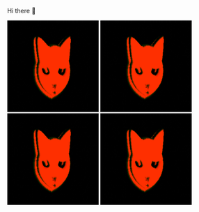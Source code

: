 Hi there 👋

<p float="left">
<!--startimg--><img src=https://raw.githubusercontent.com/Sceleratis/Sceleratis/main/.github/images/d-10.gif height=210; width=210; align=left; alt=Woops. Guess the image failed... /><!--endimg-->
<!--startimg--><img src=https://raw.githubusercontent.com/Sceleratis/Sceleratis/main/.github/images/d-10.gif height=210; width=210; align=left; alt=Woops. Guess the image failed... /><!--endimg-->
<!--startimg--><img src=https://raw.githubusercontent.com/Sceleratis/Sceleratis/main/.github/images/d-10.gif height=210; width=210; align=left; alt=Woops. Guess the image failed... /><!--endimg-->
<!--startimg--><img src=https://raw.githubusercontent.com/Sceleratis/Sceleratis/main/.github/images/d-10.gif height=210; width=210; align=left; alt=Woops. Guess the image failed... /><!--endimg-->
</p>

